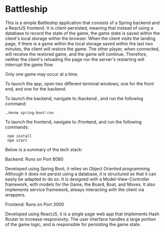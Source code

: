 # Battleship

This is a simple Battleship application that consists of a Spring backend and a ReactJS frontend. It is client-persisted, meaning that instead of using a database to record the state of the game, the game state is saved within the client's local storage within the browser. When the client visits the landing page, if there is a game within the local storage saved within the last two minutes, the client will restore the game. The other player, when connected, will receive the restored game, and the game will continue. Therefore, neither the client's reloading the page nor the server's restarting will interrupt the game flow.

Only one game may occur at a time. 

To launch the app, open two different terminal windows, one for the front end, and one for the backend. 

To launch the backend, navigate to  /backend , and run the following command:

    ./mvnw spring-boot:run

To launch the frontend, navigate to /frontend, and run the following commands:

     npm install
     npm start

Below is a summary of the tech stack:

Backend: Runs on Port 8080

  Developed using Spring Boot, it relies on Object Oriented programming. Although it does not persist using a database, it is structured so that it can easily be adapted to do so. It is designed with a Model-View-Controller framework, with models for the Game, the Board, Boat, and Moves. It also implements service framework, always interacting with the client via wrappers.
  
Frontend: Runs on Port 3000

  Developed using ReactJS, it is a single page web app that implements Hash Router to increase responsivity. The user interface handles a large portion of the game logic, and is responsible for persisting the game state.
